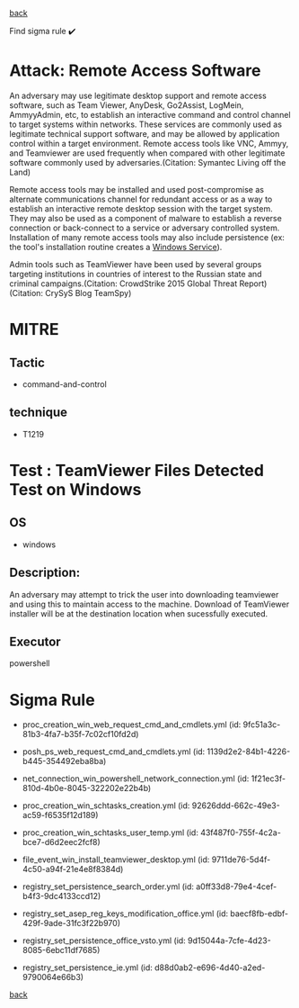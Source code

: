 
[back](../index.md)

Find sigma rule :heavy_check_mark: 

# Attack: Remote Access Software 

An adversary may use legitimate desktop support and remote access software, such as Team Viewer, AnyDesk, Go2Assist, LogMein, AmmyyAdmin, etc, to establish an interactive command and control channel to target systems within networks. These services are commonly used as legitimate technical support software, and may be allowed by application control within a target environment. Remote access tools like VNC, Ammyy, and Teamviewer are used frequently when compared with other legitimate software commonly used by adversaries.(Citation: Symantec Living off the Land)

Remote access tools may be installed and used post-compromise as alternate communications channel for redundant access or as a way to establish an interactive remote desktop session with the target system. They may also be used as a component of malware to establish a reverse connection or back-connect to a service or adversary controlled system. Installation of many remote access tools may also include persistence (ex: the tool's installation routine creates a [Windows Service](https://attack.mitre.org/techniques/T1543/003)).

Admin tools such as TeamViewer have been used by several groups targeting institutions in countries of interest to the Russian state and criminal campaigns.(Citation: CrowdStrike 2015 Global Threat Report)(Citation: CrySyS Blog TeamSpy)

# MITRE
## Tactic
  - command-and-control


## technique
  - T1219


# Test : TeamViewer Files Detected Test on Windows
## OS
  - windows


## Description:
An adversary may attempt to trick the user into downloading teamviewer and using this to maintain access to the machine. Download of TeamViewer installer will be at the destination location when sucessfully executed.


## Executor
powershell

# Sigma Rule
 - proc_creation_win_web_request_cmd_and_cmdlets.yml (id: 9fc51a3c-81b3-4fa7-b35f-7c02cf10fd2d)

 - posh_ps_web_request_cmd_and_cmdlets.yml (id: 1139d2e2-84b1-4226-b445-354492eba8ba)

 - net_connection_win_powershell_network_connection.yml (id: 1f21ec3f-810d-4b0e-8045-322202e22b4b)

 - proc_creation_win_schtasks_creation.yml (id: 92626ddd-662c-49e3-ac59-f6535f12d189)

 - proc_creation_win_schtasks_user_temp.yml (id: 43f487f0-755f-4c2a-bce7-d6d2eec2fcf8)

 - file_event_win_install_teamviewer_desktop.yml (id: 9711de76-5d4f-4c50-a94f-21e4e8f8384d)

 - registry_set_persistence_search_order.yml (id: a0ff33d8-79e4-4cef-b4f3-9dc4133ccd12)

 - registry_set_asep_reg_keys_modification_office.yml (id: baecf8fb-edbf-429f-9ade-31fc3f22b970)

 - registry_set_persistence_office_vsto.yml (id: 9d15044a-7cfe-4d23-8085-6ebc11df7685)

 - registry_set_persistence_ie.yml (id: d88d0ab2-e696-4d40-a2ed-9790064e66b3)



[back](../index.md)
